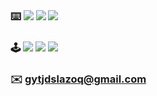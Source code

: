 ### ⌨️  <img src="https://img.shields.io/badge/Swift-F05138?style=for-the-badge&logo=Swift&logoColor=white"> <img src="https://img.shields.io/badge/GitHub-41AD48?style=for-the-badge&logo=GitHub&logoColor=white"> <img src="https://img.shields.io/badge/Xcode-147EFB?style=for-the-badge&logo=Xcode&logoColor=white">

### 🕹️  <img src="https://img.shields.io/badge/EPL-7A2F9F?style=for-the-badge&logo=Premier League&logoColor=white"> <img src="https://img.shields.io/badge/Steam-000000?style=for-the-badge&logo=Steam&logoColor=white"> <img src="https://img.shields.io/badge/Netflix-E50914?style=for-the-badge&logo=Netflix&logoColor=white">

### ✉️ gytjdslazoq@gmail.com 
